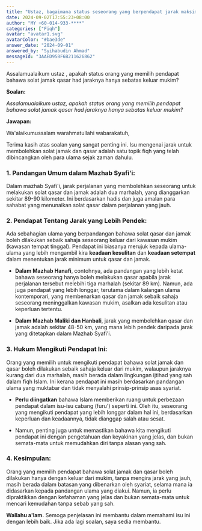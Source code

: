 ```yaml
---
title: "Ustaz, bagaimana status seseorang yang berpendapat jarak maksima solat jamak qasar hanya sehingga keluar mukim?"
date: 2024-09-02T17:55:23+08:00
author: "MY +60-014-933-****"
categories: ["Fiqh"]
avatar: "avatar1.svg"
avatarColor: "#bae3de"
answer_date: "2024-09-01"
answered_by: "Syihabudin Ahmad"
messageId: "3AAED95BF6B211626862"
---
```


Assalamualaikum ustaz , apakah status orang yang memilih pendapat bahawa solat jamak qasar had jaraknya hanya sebatas keluar mukim?

<!--more-->

**Soalan:**

*Assalamualaikum ustaz, apakah status orang yang memilih pendapat bahawa solat jamak qasar had jaraknya hanya sebatas keluar mukim?*

**Jawapan:**

Wa'alaikumussalam warahmatullahi wabarakatuh,

Terima kasih atas soalan yang sangat penting ini. Isu mengenai jarak untuk membolehkan solat jamak dan qasar adalah satu topik fiqh yang telah dibincangkan oleh para ulama sejak zaman dahulu.

### 1. **Pandangan Umum dalam Mazhab Syafi'i:**

Dalam mazhab Syafi'i, jarak perjalanan yang membolehkan seseorang untuk melakukan solat qasar dan jamak adalah dua marhalah, yang dianggarkan sekitar 89-90 kilometer. Ini berdasarkan hadis dan juga amalan para sahabat yang menunaikan solat qasar dalam perjalanan yang jauh.

### 2. **Pendapat Tentang Jarak yang Lebih Pendek:**

Ada sebahagian ulama yang berpandangan bahawa solat qasar dan jamak boleh dilakukan sebaik sahaja seseorang keluar dari kawasan mukim (kawasan tempat tinggal). Pendapat ini biasanya merujuk kepada ulama-ulama yang lebih mengambil kira **keadaan kesulitan** dan **keadaan setempat** dalam menentukan jarak minimum untuk qasar dan jamak.

- **Dalam Mazhab Hanafi**, contohnya, ada pandangan yang lebih ketat bahawa seseorang hanya boleh melakukan qasar apabila jarak perjalanan tersebut melebihi tiga marhalah (sekitar 89 km). Namun, ada juga pendapat yang lebih longgar, terutama dalam kalangan ulama kontemporari, yang membenarkan qasar dan jamak sebaik sahaja seseorang meninggalkan kawasan mukim, asalkan ada kesulitan atau keperluan tertentu.

- **Dalam Mazhab Maliki dan Hanbali**, jarak yang membolehkan qasar dan jamak adalah sekitar 48-50 km, yang mana lebih pendek daripada jarak yang ditetapkan dalam Mazhab Syafi'i.

### 3. **Hukum Mengikuti Pendapat Ini:**

Orang yang memilih untuk mengikuti pendapat bahawa solat jamak dan qasar boleh dilakukan sebaik sahaja keluar dari mukim, walaupun jaraknya kurang dari dua marhalah, masih berada dalam lingkungan ijtihad yang sah dalam fiqh Islam. Ini kerana pendapat ini masih berdasarkan pandangan ulama yang muktabar dan tidak menyalahi prinsip-prinsip asas syariat.

- **Perlu diingatkan** bahawa Islam memberikan ruang untuk perbezaan pendapat dalam isu-isu cabang (furu') seperti ini. Oleh itu, seseorang yang mengikuti pendapat yang lebih longgar dalam hal ini, berdasarkan keperluan dan keadaannya, tidak dianggap salah atau sesat.

- Namun, penting juga untuk memastikan bahawa kita mengikuti pendapat ini dengan pengetahuan dan keyakinan yang jelas, dan bukan semata-mata untuk memudahkan diri tanpa alasan yang sah.

### 4. **Kesimpulan:**

Orang yang memilih pendapat bahawa solat jamak dan qasar boleh dilakukan hanya dengan keluar dari mukim, tanpa mengira jarak yang jauh, masih berada dalam batasan yang dibenarkan oleh syariat, selama mana ia didasarkan kepada pandangan ulama yang diakui. Namun, ia perlu dipraktikkan dengan kefahaman yang jelas dan bukan semata-mata untuk mencari kemudahan tanpa sebab yang sah.

**Wallahu a'lam.** Semoga penjelasan ini membantu dalam memahami isu ini dengan lebih baik. Jika ada lagi soalan, saya sedia membantu.
